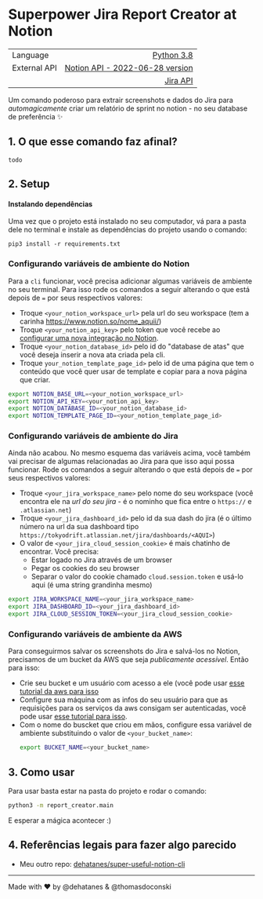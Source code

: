 # Superpower Jira Report Creator at Notion

|                |                                                                                                            |
| -------------- | ----------------------------------------------------------------------------------------------------------:|
| Language       | [Python 3.8](https://www.python.org/ "Python's Homepage")                                                  |
| External API   | [Notion API - 2022-06-28 version](https://developers.notion.com/reference/intro "Notion's API reference")  |
|                | [Jira API](https://developer.atlassian.com/server/jira/platform/rest-apis/ "Jira's API reference")         |

Um comando poderoso para extrair screenshots e dados do Jira para *automagicamente*
criar um relatório de sprint no notion - no seu database de preferência ✨

## 1. O que esse comando faz afinal?
`todo`

## 2. Setup

#### Instalando dependências 
Uma vez que o projeto está instalado no seu computador, vá para a pasta dele no terminal
e instale as dependências do projeto usando o comando:
```
pip3 install -r requirements.txt
``` 

### Configurando variáveis de ambiente do Notion
Para a `cli` funcionar, você precisa adicionar algumas variáveis de ambiente no seu terminal.
Para isso rode os comandos a seguir alterando o que está depois de `=` por seus respectivos valores:
- Troque `<your_notion_workspace_url>` pela url do seu workspace (tem a carinha https://www.notion.so/nome_aquii/)
- Troque `<your_notion_api_key>` pelo token que você recebe ao [configurar uma nova integração no Notion](https://developers.notion.com/docs/getting-started).
- Troque `<your_notion_database_id>` pelo id do "database de atas" que você deseja inserir a nova ata criada pela cli.
- Troque `your_notion_template_page_id>` pelo id de uma página que tem o conteúdo que você quer usar de
template e copiar para a nova página que criar.
```bash
export NOTION_BASE_URL=<your_notion_workspace_url>
export NOTION_API_KEY=<your_notion_api_key>
export NOTION_DATABASE_ID=<your_notion_database_id>
export NOTION_TEMPLATE_PAGE_ID=<your_notion_template_page_id>
```

### Configurando variáveis de ambiente do Jira
Ainda não acabou. No mesmo esquema das variáveis acima, você também vai precisar de algumas
relacionadas ao Jira para que isso aqui possa funcionar.
Rode os comandos a seguir alterando o que está depois de `=` por seus respectivos valores:
- Troque `<your_jira_workspace_name>` pelo nome do seu workspace (você encontra ele na *url do seu jira* - é o nominho que fica entre o `https://` e `.atlassian.net`)
- Troque `<your_jira_dashboard_id>` pelo id da sua dash do jira (é o último número na url da sua dashboard tipo `https://tokyodrift.atlassian.net/jira/dashboards/<AQUI>`)
- O valor de `<your_jira_cloud_session_cookie>` é mais chatinho de encontrar. Você precisa:
  - Estar logado no Jira através de um browser
  - Pegar os cookies do seu browser
  - Separar o valor do cookie chamado `cloud.session.token` e usá-lo aqui (é uma string grandinha mesmo)
```bash
export JIRA_WORKSPACE_NAME=<your_jira_workspace_name>
export JIRA_DASHBOARD_ID=<your_jira_dashboard_id>
export JIRA_CLOUD_SESSION_TOKEN=<your_jira_cloud_session_cookie>
```

### Configurando variáveis de ambiente da AWS
Para conseguirmos salvar os screenshots do Jira e salvá-los no Notion, precisamos de um
bucket da AWS que seja *publicamente acessível*.
Então para isso:
- Crie seu bucket e um usuário com acesso a ele (você pode usar [esse tutorial da aws para isso](https://docs.aws.amazon.com/pt_br/AmazonS3/latest/userguide/create-bucket-overview.html) 
- Configure sua máquina com as infos do seu usuário para que as requisições para os serviços da aws consigam ser autenticadas,
você pode usar [esse tutorial para isso](https://docs.aws.amazon.com/cli/latest/userguide/cli-configure-files.html).
- Com o nome do buscket que criou em mãos, configure essa variável de ambiente substituindo o valor de `<your_bucket_name>`:
  ```bash
  export BUCKET_NAME=<your_bucket_name>
  ```

## 3. Como usar
Para usar basta estar na pasta do projeto e rodar o comando:
```bash
python3 -m report_creator.main
```

E esperar a mágica acontecer :) 

## 4. Referências legais para fazer algo parecido
- Meu outro repo: [dehatanes/super-useful-notion-cli](https://github.com/dehatanes/super-useful-notion-cli)

---
Made with :heart: by @dehatanes & @thomasdoconski
